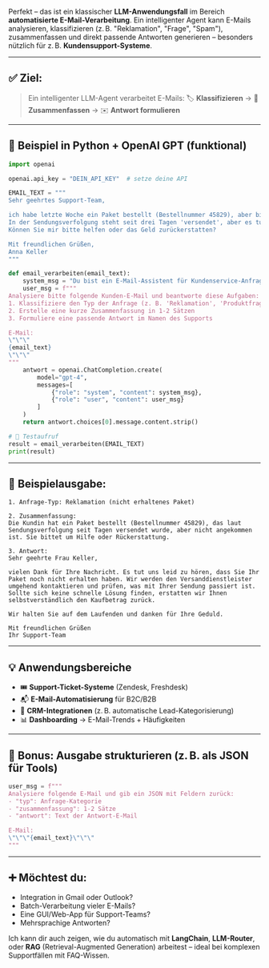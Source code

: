 Perfekt – das ist ein klassischer **LLM-Anwendungsfall** im Bereich **automatisierte E-Mail-Verarbeitung**. Ein intelligenter Agent kann E-Mails analysieren, klassifizieren (z. B. "Reklamation", "Frage", "Spam"), zusammenfassen und direkt passende Antworten generieren – besonders nützlich für z. B. **Kundensupport-Systeme**.

---

## ✅ Ziel:

> Ein intelligenter LLM-Agent verarbeitet E-Mails:
> 🏷️ **Klassifizieren** → 📄 **Zusammenfassen** → ✉️ **Antwort formulieren**

---

## 🧪 Beispiel in Python + OpenAI GPT (funktional)

```python
import openai

openai.api_key = "DEIN_API_KEY"  # setze deine API

EMAIL_TEXT = """
Sehr geehrtes Support-Team,

ich habe letzte Woche ein Paket bestellt (Bestellnummer 45829), aber bis heute ist nichts angekommen.
In der Sendungsverfolgung steht seit drei Tagen 'versendet', aber es tut sich nichts.
Können Sie mir bitte helfen oder das Geld zurückerstatten?

Mit freundlichen Grüßen,
Anna Keller
"""

def email_verarbeiten(email_text):
    system_msg = "Du bist ein E-Mail-Assistent für Kundenservice-Anfragen."
    user_msg = f"""
Analysiere bitte folgende Kunden-E-Mail und beantworte diese Aufgaben:
1. Klassifiziere den Typ der Anfrage (z. B. 'Reklamation', 'Produktfrage', 'Spam', 'Sonstiges')
2. Erstelle eine kurze Zusammenfassung in 1-2 Sätzen
3. Formuliere eine passende Antwort im Namen des Supports

E-Mail:
\"\"\"
{email_text}
\"\"\"
"""
    antwort = openai.ChatCompletion.create(
        model="gpt-4",
        messages=[
            {"role": "system", "content": system_msg},
            {"role": "user", "content": user_msg}
        ]
    )
    return antwort.choices[0].message.content.strip()

# 🧪 Testaufruf
result = email_verarbeiten(EMAIL_TEXT)
print(result)
```

---

## 🧾 Beispielausgabe:

```text
1. Anfrage-Typ: Reklamation (nicht erhaltenes Paket)

2. Zusammenfassung:
Die Kundin hat ein Paket bestellt (Bestellnummer 45829), das laut Sendungsverfolgung seit Tagen versendet wurde, aber nicht angekommen ist. Sie bittet um Hilfe oder Rückerstattung.

3. Antwort:
Sehr geehrte Frau Keller,

vielen Dank für Ihre Nachricht. Es tut uns leid zu hören, dass Sie Ihr Paket noch nicht erhalten haben. Wir werden den Versanddienstleister umgehend kontaktieren und prüfen, was mit Ihrer Sendung passiert ist. Sollte sich keine schnelle Lösung finden, erstatten wir Ihnen selbstverständlich den Kaufbetrag zurück.

Wir halten Sie auf dem Laufenden und danken für Ihre Geduld.

Mit freundlichen Grüßen
Ihr Support-Team
```

---

## 💡 Anwendungsbereiche

* 🎟️ **Support-Ticket-Systeme** (Zendesk, Freshdesk)
* 📬 **E-Mail-Automatisierung** für B2C/B2B
* 🤖 **CRM-Integrationen** (z. B. automatische Lead-Kategorisierung)
* 📊 **Dashboarding** → E-Mail-Trends + Häufigkeiten

---

## 🔁 Bonus: Ausgabe strukturieren (z. B. als JSON für Tools)

```python
user_msg = f"""
Analysiere folgende E-Mail und gib ein JSON mit Feldern zurück:
- "typ": Anfrage-Kategorie
- "zusammenfassung": 1-2 Sätze
- "antwort": Text der Antwort-E-Mail

E-Mail:
\"\"\"{email_text}\"\"\"
"""
```

---

## ➕ Möchtest du:

* Integration in Gmail oder Outlook?
* Batch-Verarbeitung vieler E-Mails?
* Eine GUI/Web-App für Support-Teams?
* Mehrsprachige Antworten?

Ich kann dir auch zeigen, wie du automatisch mit **LangChain**, **LLM-Router**, oder **RAG** (Retrieval-Augmented Generation) arbeitest – ideal bei komplexen Supportfällen mit FAQ-Wissen.
